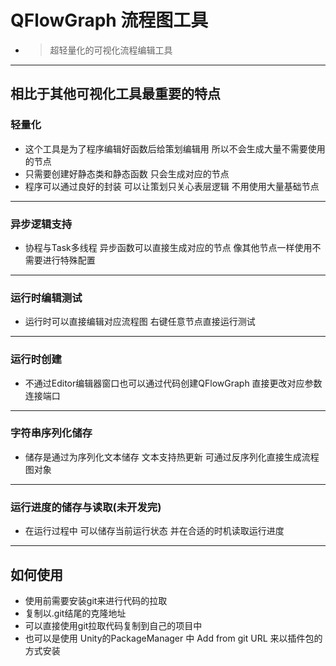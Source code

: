 # QFlowGraph   流程图工具
- >  超轻量化的可视化流程编辑工具
***
## 相比于其他可视化工具最重要的特点
### 轻量化 
- 这个工具是为了程序编辑好函数后给策划编辑用  所以不会生成大量不需要使用的节点
- 只需要创建好静态类和静态函数 只会生成对应的节点 
- 程序可以通过良好的封装 可以让策划只关心表层逻辑 不用使用大量基础节点
***
### 异步逻辑支持
- 协程与Task多线程 异步函数可以直接生成对应的节点 像其他节点一样使用不需要进行特殊配置 
***
### 运行时编辑测试
- 运行时可以直接编辑对应流程图 右键任意节点直接运行测试 
***
### 运行时创建
- 不通过Editor编辑器窗口也可以通过代码创建QFlowGraph 直接更改对应参数 连接端口
***
### 字符串序列化储存
- 储存是通过为序列化文本储存 文本支持热更新 可通过反序列化直接生成流程图对象
***
### 运行进度的储存与读取(未开发完)
- 在运行过程中 可以储存当前运行状态 并在合适的时机读取运行进度
***
## 如何使用
- 使用前需要安装git来进行代码的拉取
- 复制以.git结尾的克隆地址
- 可以直接使用git拉取代码复制到自己的项目中
- 也可以是使用 Unity的PackageManager 中 Add from git URL 来以插件包的方式安装